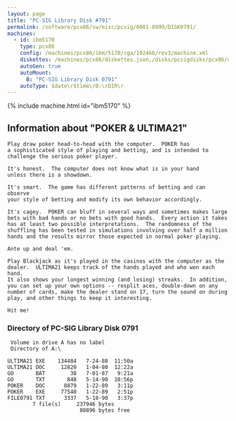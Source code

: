 ```yaml
---
layout: page
title: "PC-SIG Library Disk #791"
permalink: /software/pcx86/sw/misc/pcsig/0001-0999/DISK0791/
machines:
  - id: ibm5170
    type: pcx86
    config: /machines/pcx86/ibm/5170/cga/1024kb/rev3/machine.xml
    diskettes: /machines/pcx86/diskettes.json,/disks/pcsigdisks/pcx86/diskettes.json
    autoGen: true
    autoMount:
      B: "PC-SIG Library Disk 0791"
    autoType: $date\r$time\rB:\rDIR\r
---
```


{% include machine.html id="ibm5170" %}

## Information about "POKER & ULTIMA21"

    Play draw poker head-to-head with the computer.  POKER has
    a sophisticated style of playing and betting, and is intended to
    challenge the serious poker player.
    
    It's honest.  The computer does not know what is in your hand
    unless there is a showdown.
    
    It's smart.  The game has different patterns of betting and can observe
    your style of betting and modify its own behavior accordingly.
    
    It's cagey.  POKER can bluff in several ways and sometimes makes large
    bets with bad hands or no bets with good hands.  Every action it takes
    has at least two possible interpretations.  The randomness of the
    shuffling has been tested in simulations involving over half a million
    hands and the results mirror those expected in normal poker playing.
    
    Ante up and deal 'em.
    
    Play Blackjack as it's played in the casinos with the computer as the
    dealer.  ULTIMA21 keeps track of the hands played and who won each hand.
    It also shows your longest winning (and losing) streaks.  In addition,
    you can set up your own options -- resplit aces, double-down on any
    number of cards, make the dealer stand on 17, turn the sound on during
    play, and other things to keep it interesting.
    
    Hit me!

### Directory of PC-SIG Library Disk 0791

     Volume in drive A has no label
     Directory of A:\

    ULTIMA21 EXE    134484   7-24-88  11:50a
    ULTIMA21 DOC     12820   1-04-80  12:22a
    GO       BAT        38   7-01-87   9:21a
    GO       TXT       848   5-14-90  10:56p
    POKER    DOC      8879   1-22-89   3:11p
    POKER    EXE     77540   1-22-89   2:51p
    FILE0791 TXT      3337   5-18-90   3:37p
            7 file(s)     237946 bytes
                           80896 bytes free
